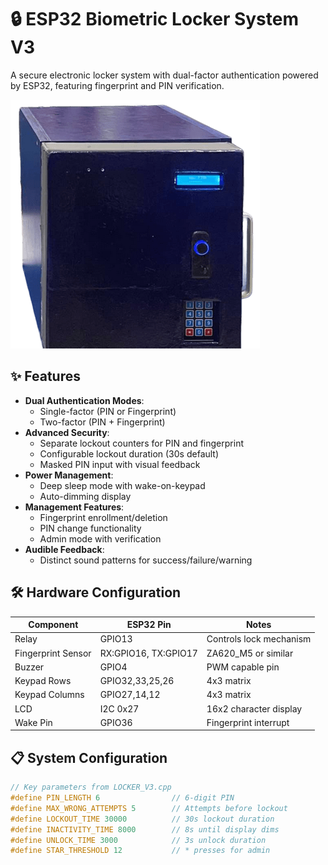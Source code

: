 # 🔒 ESP32 Biometric Locker System V3

A secure electronic locker system with dual-factor authentication powered by ESP32, featuring fingerprint and PIN verification.

![Locker System](https://raw.githubusercontent.com/AikeL01/ESP32-Fingerprint-Keypad-Locker/refs/heads/main/preview.png)

## ✨ Features

- **Dual Authentication Modes**:
  - Single-factor (PIN or Fingerprint)
  - Two-factor (PIN + Fingerprint)
- **Advanced Security**:
  - Separate lockout counters for PIN and fingerprint
  - Configurable lockout duration (30s default)
  - Masked PIN input with visual feedback
- **Power Management**:
  - Deep sleep mode with wake-on-keypad
  - Auto-dimming display
- **Management Features**:
  - Fingerprint enrollment/deletion
  - PIN change functionality
  - Admin mode with verification
- **Audible Feedback**:
  - Distinct sound patterns for success/failure/warning

## 🛠️ Hardware Configuration

| Component | ESP32 Pin | Notes |
|-----------|----------|-------|
| Relay | GPIO13 | Controls lock mechanism |
| Fingerprint Sensor | RX:GPIO16, TX:GPIO17 | ZA620_M5 or similar |
| Buzzer | GPIO4 | PWM capable pin |
| Keypad Rows | GPIO32,33,25,26 | 4x3 matrix |
| Keypad Columns | GPIO27,14,12 | 4x3 matrix |
| LCD | I2C 0x27 | 16x2 character display |
| Wake Pin | GPIO36 | Fingerprint interrupt |

## 📋 System Configuration

```cpp
// Key parameters from LOCKER_V3.cpp
#define PIN_LENGTH 6                // 6-digit PIN
#define MAX_WRONG_ATTEMPTS 5        // Attempts before lockout
#define LOCKOUT_TIME 30000          // 30s lockout duration
#define INACTIVITY_TIME 8000        // 8s until display dims
#define UNLOCK_TIME 3000            // 3s unlock duration
#define STAR_THRESHOLD 12           // * presses for admin
